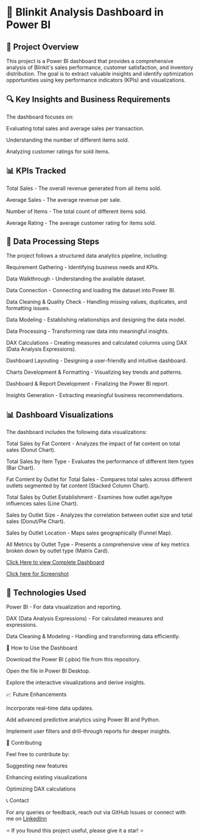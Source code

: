 
# 🛒 Blinkit Analysis Dashboard in Power BI

## 📌 Project Overview

This project is a Power BI dashboard that provides a comprehensive analysis of Blinkit's sales performance, customer satisfaction, and inventory distribution. The goal is to extract valuable insights and identify optimization opportunities using key performance indicators (KPIs) and visualizations.

## 🔍 Key Insights and Business Requirements

The dashboard focuses on:

Evaluating total sales and average sales per transaction.

Understanding the number of different items sold.

Analyzing customer ratings for sold items.

## 📊 KPIs Tracked

Total Sales - The overall revenue generated from all items sold.

Average Sales - The average revenue per sale.

Number of Items - The total count of different items sold.

Average Rating - The average customer rating for items sold.

## 📌 Data Processing Steps

The project follows a structured data analytics pipeline, including:

Requirement Gathering - Identifying business needs and KPIs.

Data Walkthrough - Understanding the available dataset.

Data Connection - Connecting and loading the dataset into Power BI.

Data Cleaning & Quality Check - Handling missing values, duplicates, and formatting issues.

Data Modeling - Establishing relationships and designing the data model.

Data Processing - Transforming raw data into meaningful insights.

DAX Calculations - Creating measures and calculated columns using DAX (Data Analysis Expressions).

Dashboard Layouting - Designing a user-friendly and intuitive dashboard.

Charts Development & Formatting - Visualizing key trends and patterns.

Dashboard & Report Development - Finalizing the Power BI report.

Insights Generation - Extracting meaningful business recommendations.

## 📊 Dashboard Visualizations

The dashboard includes the following data visualizations:

Total Sales by Fat Content - Analyzes the impact of fat content on total sales (Donut Chart).

Total Sales by Item Type - Evaluates the performance of different item types (Bar Chart).

Fat Content by Outlet for Total Sales - Compares total sales across different outlets segmented by fat content (Stacked Column Chart).

Total Sales by Outlet Establishment - Examines how outlet age/type influences sales (Line Chart).

Sales by Outlet Size - Analyzes the correlation between outlet size and total sales (Donut/Pie Chart).

Sales by Outlet Location - Maps sales geographically (Funnel Map).

All Metrics by Outlet Type - Presents a comprehensive view of key metrics broken down by outlet type (Matrix Card).

[Click Here to view Complete Dashboard](https://github.com/karishmasharma/Power-Bi-Projects/blob/main/Blinkit%20Analysis%20Report/Blinkit%20%20Analysis%20Report.pbix)


[Click here for Screenshot](https://github.com/karishmasharma/Power-Bi-Projects/blob/main/Blinkit%20Analysis%20Report/Screenshot%20Blinkit.png)



## 📂 Technologies Used

Power BI - For data visualization and reporting.

DAX (Data Analysis Expressions) - For calculated measures and expressions.

Data Cleaning & Modeling - Handling and transforming data efficiently.

🚀 How to Use the Dashboard

Download the Power BI (.pbix) file from this repository.

Open the file in Power BI Desktop.

Explore the interactive visualizations and derive insights.

📈 Future Enhancements

Incorporate real-time data updates.

Add advanced predictive analytics using Power BI and Python.

Implement user filters and drill-through reports for deeper insights.

🤝 Contributing

Feel free to contribute by:

Suggesting new features

Enhancing existing visualizations

Optimizing DAX calculations

📞 Contact

For any queries or feedback, reach out via GitHub Issues or connect with me on [ LinkedInn
](https://www.linkedin.com/in/karishma-sharma-4aa55a292/)  

⭐ If you found this project useful, please give it a star! ⭐

